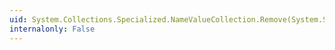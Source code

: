 ```yaml
---
uid: System.Collections.Specialized.NameValueCollection.Remove(System.String)
internalonly: False
---
```

